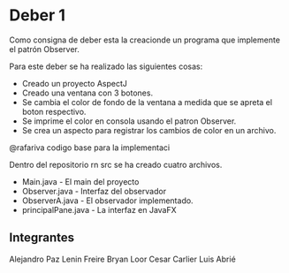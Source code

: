 # Deber 1

Como consigna de deber esta la creacionde un programa que implemente el patrón Observer.

Para este deber se ha realizado las siguientes cosas:

  - Creado un proyecto AspectJ
  - Creado una ventana con 3 botones.
  - Se cambia el color de fondo de la ventana a medida que se apreta el boton respectivo.
  - Se imprime el color en consola usando el patron Observer.
  - Se crea un aspecto para registrar los cambios de color en un archivo.

@rafariva codigo base para la implementaci

Dentro del repositorio rn src se ha creado cuatro archivos.
- Main.java - El main del proyecto
- Observer.java - Interfaz del observador
- ObserverA.java - El observador implementado.
- principalPane.java - La interfaz en JavaFX

Integrantes
----
Alejandro Paz
Lenin Freire
Bryan Loor
Cesar Carlier
Luis Abrié
